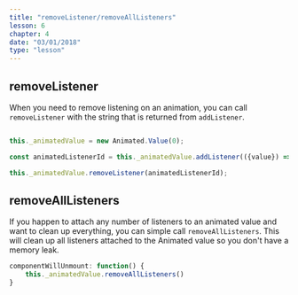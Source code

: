```yaml
---
title: "removeListener/removeAllListeners"
lesson: 6
chapter: 4
date: "03/01/2018"
type: "lesson"
---
```

## removeListener

When you need to remove listening on an animation, you can call `removeListener` with the string that is returned from `addListener`.
```js

this._animatedValue = new Animated.Value(0);

const animatedListenerId = this._animatedValue.addListener(({value}) => this._value = value);

this._animatedValue.removeListener(animatedListenerId);
```

## removeAllListeners

If you happen to attach any number of listeners to an animated value and want to clean up everything, you can simple call `removeAllListeners`. This will clean up all listeners attached to the Animated value so you don't have a memory leak.

```js
componentWillUnmount: function() {
	this._animatedValue.removeAllListeners()
}
```
